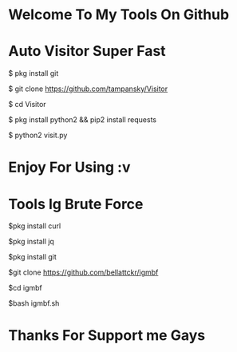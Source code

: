 # Welcome To My Tools On Github

# Auto Visitor Super Fast

$ pkg install git

$ git clone https://github.com/tampansky/Visitor

$ cd Visitor

$ pkg install python2 && pip2 install requests

$ python2 visit.py

# Enjoy For Using :v

# Tools Ig Brute Force

$pkg install curl

$pkg install jq

$pkg install git

$git clone https://github.com/bellattckr/igmbf

$cd igmbf

$bash igmbf.sh

# Thanks For Support me Gays
